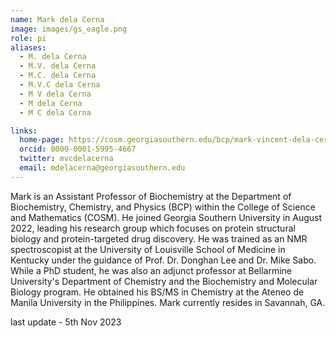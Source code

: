 ```yaml
---
name: Mark dela Cerna
image: images/gs_eagle.png
role: pi
aliases:
  - M. dela Cerna
  - M.V. dela Cerna
  - M.C. dela Cerna
  - M.V.C dela Cerna
  - M V dela Cerna
  - M dela Cerna
  - M C dela Cerna

links:
  home-page: https://cosm.georgiasouthern.edu/bcp/mark-vincent-dela-cerna/
  orcid: 0000-0001-5995-4667
  twitter: mvcdelacerna
  email: mdelacerna@georgiasouthern.edu
---
```


Mark is an Assistant Professor of Biochemistry at the Department of Biochemistry, Chemistry, and Physics (BCP) within the College of Science and Mathematics (COSM). He joined Georgia Southern University in August 2022, leading his research group which focuses on protein structural biology and protein-targeted drug discovery. He was trained as an NMR spectroscopist at the University of Louisville School of Medicine in Kentucky under the guidance of Prof. Dr. Donghan Lee and Dr. Mike Sabo. While a PhD student, he was also an adjunct professor at Bellarmine University's Department of Chemistry and the Biochemistry and Molecular Biology program. He obtained his BS/MS in Chemistry at the Ateneo de Manila University in the Philippines. Mark currently resides in Savannah, GA.

last update - 5th Nov 2023
